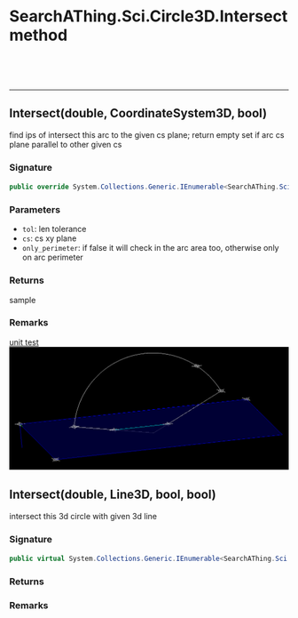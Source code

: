 # SearchAThing.Sci.Circle3D.Intersect method

<p>&nbsp;</p>
<p>&nbsp;</p>
<hr/>

## Intersect(double, CoordinateSystem3D, bool)
find ips of intersect this arc to the given cs plane; 
            return empty set if arc cs plane parallel to other given cs

### Signature
```csharp
public override System.Collections.Generic.IEnumerable<SearchAThing.Sci.Vector3D> Intersect(double tol, CoordinateSystem3D cs, bool only_perimeter = True)
```
### Parameters
- `tol`: len tolerance
- `cs`: cs xy plane
- `only_perimeter`: if false it will check in the arc area too, otherwise only on arc perimeter

### Returns
sample
### Remarks
[unit test](/test/Arc3D/Arc3DTest_0001.cs)
            ![](/test/Arc3D/Arc3DTest_0001.png)
## Intersect(double, Line3D, bool, bool)
intersect this 3d circle with given 3d line

### Signature
```csharp
public virtual System.Collections.Generic.IEnumerable<SearchAThing.Sci.Vector3D> Intersect(double tol, Line3D l, bool only_perimeter = True, bool segment_mode = False)
```
### Returns

### Remarks

